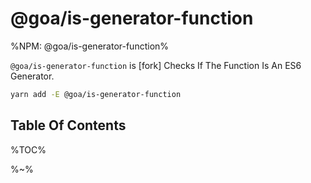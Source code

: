 # @goa/is-generator-function

%NPM: @goa/is-generator-function%

`@goa/is-generator-function` is [fork] Checks If The Function Is An ES6 Generator.

```sh
yarn add -E @goa/is-generator-function
```

## Table Of Contents

%TOC%

%~%